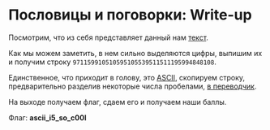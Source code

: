 # Пословицы и поговорки: Write-up

Посмотрим, что из себя представляет данный нам [текст](public/proverbial_collection.txt).

Как мы можем заметить, в нем сильно выделяются цифры, 
выпишим их и получим строку `971159910510595105539511511195994848108`.

Единственное, что приходит в голову, это [ASCII](https://ru.wikipedia.org/wiki/ASCII),
скопируем строку, предварительно разделив некоторые числа пробелами, [в переводчик](https://decodeit.ru/ascii).

На выходе получаем флаг, сдаем его и получаем наши баллы.

Флаг: **ascii_i5_so_c00l**
